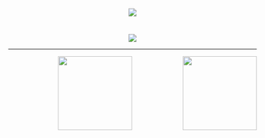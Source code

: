 <h1 align="center">
    <img src="https://readme-typing-svg.herokuapp.com/?font=Righteous&size=35&center=true&vCenter=true&width=500&height=70&duration=4000&lines=Hi+There!+👋;+I'm+Caio+Andrade!;" />
</h1>

<br/>

<div align="center"> 
  <a href="https://linkedin.com/in/caio-andrade2442" target="_blank">
    <img src="https://img.shields.io/badge/LinkedIn-0077B5?style=for-the-badge&logo=linkedin&logoColor=white" target="_blank" />
  </a>

<hr/>

<div>
  <img  height="150em" src="https://github-readme-stats.vercel.app/api?username=caioo-dev&show_icons=true&theme=blue-green&include_all_commits=true&count_private=true"/>
  <img align="right" height="150em" src="https://github-readme-stats.vercel.app/api/top-langs/?username=caioo-dev&layout=compact&langs_count=16&theme=blue-green"/>
</div>
